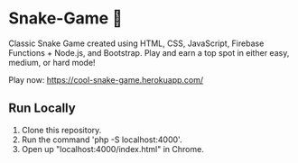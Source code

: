 # Snake-Game 🐍
Classic Snake Game created using HTML, CSS, JavaScript, Firebase Functions + Node.js, and Bootstrap. Play and earn a top spot in either easy, medium, or hard mode!

Play now: https://cool-snake-game.herokuapp.com/

## Run Locally

1. Clone this repository.
2. Run the command 'php -S localhost:4000'.
3. Open up "localhost:4000/index.html" in Chrome.